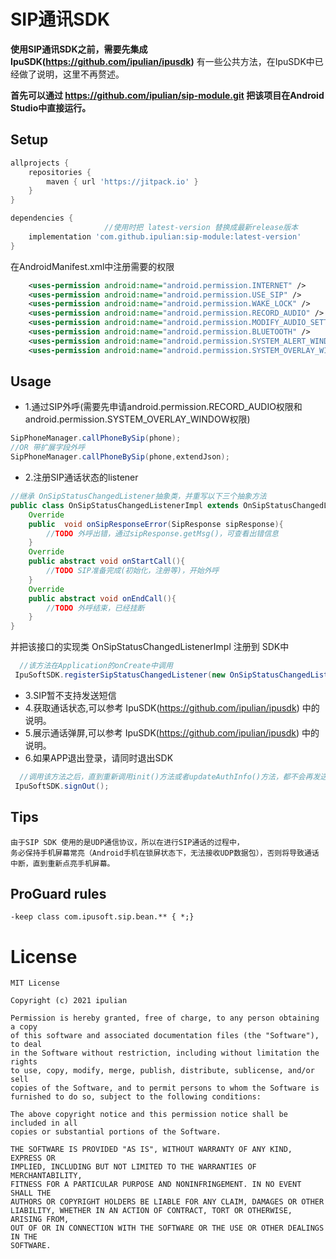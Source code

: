 # SIP通讯SDK
**使用SIP通讯SDK之前，需要先集成 IpuSDK(https://github.com/ipulian/ipusdk)** 
有一些公共方法，在IpuSDK中已经做了说明，这里不再赘述。

**首先可以通过 https://github.com/ipulian/sip-module.git 把该项目在Android Studio中直接运行。** 
## Setup
```gradle
allprojects {
    repositories {
        maven { url 'https://jitpack.io' }
    }
}

dependencies {
                     //使用时把 latest-version 替换成最新release版本
    implementation 'com.github.ipulian:sip-module:latest-version'
}
```
在AndroidManifest.xml中注册需要的权限
```xml
    <uses-permission android:name="android.permission.INTERNET" />
    <uses-permission android:name="android.permission.USE_SIP" />
    <uses-permission android:name="android.permission.WAKE_LOCK" />
    <uses-permission android:name="android.permission.RECORD_AUDIO" />
    <uses-permission android:name="android.permission.MODIFY_AUDIO_SETTINGS" />
    <uses-permission android:name="android.permission.BLUETOOTH" />
    <uses-permission android:name="android.permission.SYSTEM_ALERT_WINDOW" />
    <uses-permission android:name="android.permission.SYSTEM_OVERLAY_WINDOW" />
```
## Usage
- 1.通过SIP外呼(需要先申请android.permission.RECORD_AUDIO权限和 android.permission.SYSTEM_OVERLAY_WINDOW权限)
```java
SipPhoneManager.callPhoneBySip(phone);
//OR 带扩展字段外呼
SipPhoneManager.callPhoneBySip(phone,extendJson);
````
- 2.注册SIP通话状态的listener
```java
//继承 OnSipStatusChangedListener抽象类，并重写以下三个抽象方法 
public class OnSipStatusChangedListenerImpl extends OnSipStatusChangedListener{
    Override
    public  void onSipResponseError(SipResponse sipResponse){
        //TODO 外呼出错，通过sipResponse.getMsg()，可查看出错信息
    }
    Override  
    public abstract void onStartCall(){
        //TODO SIP准备完成(初始化，注册等)，开始外呼
    }
    Override
    public abstract void onEndCall(){
        //TODO 外呼结束，已经挂断
    }
}
```
并把该接口的实现类 OnSipStatusChangedListenerImpl 注册到 SDK中
```java
  //该方法在Application的onCreate中调用
 IpuSoftSDK.registerSipStatusChangedListener(new OnSipStatusChangedListenerImpl());
```
- 3.SIP暂不支持发送短信
- 4.获取通话状态,可以参考 IpuSDK(https://github.com/ipulian/ipusdk) 中的说明。
- 5.展示通话弹屏,可以参考 IpuSDK(https://github.com/ipulian/ipusdk) 中的说明。
- 6.如果APP退出登录，请同时退出SDK
```java
  //调用该方法之后，直到重新调用init()方法或者updateAuthInfo()方法，都不会再发送sip心跳)
 IpuSoftSDK.signOut();
```
## Tips
```
由于SIP SDK 使用的是UDP通信协议，所以在进行SIP通话的过程中，
务必保持手机屏幕常亮（Android手机在锁屏状态下，无法接收UDP数据包），否则将导致通话中断，直到重新点亮手机屏幕。
```
## ProGuard rules
```
-keep class com.ipusoft.sip.bean.** { *;}
```
# License
```
MIT License

Copyright (c) 2021 ipulian

Permission is hereby granted, free of charge, to any person obtaining a copy
of this software and associated documentation files (the "Software"), to deal
in the Software without restriction, including without limitation the rights
to use, copy, modify, merge, publish, distribute, sublicense, and/or sell
copies of the Software, and to permit persons to whom the Software is
furnished to do so, subject to the following conditions:

The above copyright notice and this permission notice shall be included in all
copies or substantial portions of the Software.

THE SOFTWARE IS PROVIDED "AS IS", WITHOUT WARRANTY OF ANY KIND, EXPRESS OR
IMPLIED, INCLUDING BUT NOT LIMITED TO THE WARRANTIES OF MERCHANTABILITY,
FITNESS FOR A PARTICULAR PURPOSE AND NONINFRINGEMENT. IN NO EVENT SHALL THE
AUTHORS OR COPYRIGHT HOLDERS BE LIABLE FOR ANY CLAIM, DAMAGES OR OTHER
LIABILITY, WHETHER IN AN ACTION OF CONTRACT, TORT OR OTHERWISE, ARISING FROM,
OUT OF OR IN CONNECTION WITH THE SOFTWARE OR THE USE OR OTHER DEALINGS IN THE
SOFTWARE.
```

